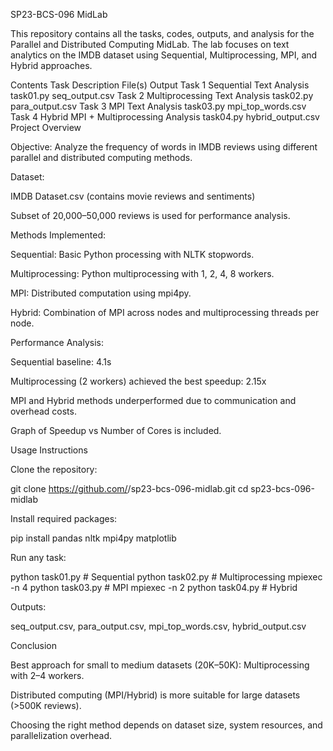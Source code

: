 SP23-BCS-096 MidLab

This repository contains all the tasks, codes, outputs, and analysis for the Parallel and Distributed Computing MidLab. The lab focuses on text analytics on the IMDB dataset using Sequential, Multiprocessing, MPI, and Hybrid approaches.

Contents
Task	Description	File(s)	Output
Task 1	Sequential Text Analysis	task01.py	seq_output.csv
Task 2	Multiprocessing Text Analysis	task02.py	para_output.csv
Task 3	MPI Text Analysis	task03.py	mpi_top_words.csv
Task 4	Hybrid MPI + Multiprocessing Analysis	task04.py	hybrid_output.csv
Project Overview

Objective:
Analyze the frequency of words in IMDB reviews using different parallel and distributed computing methods.

Dataset:

IMDB Dataset.csv (contains movie reviews and sentiments)

Subset of 20,000–50,000 reviews is used for performance analysis.

Methods Implemented:

Sequential: Basic Python processing with NLTK stopwords.

Multiprocessing: Python multiprocessing with 1, 2, 4, 8 workers.

MPI: Distributed computation using mpi4py.

Hybrid: Combination of MPI across nodes and multiprocessing threads per node.

Performance Analysis:

Sequential baseline: 4.1s

Multiprocessing (2 workers) achieved the best speedup: 2.15x

MPI and Hybrid methods underperformed due to communication and overhead costs.

Graph of Speedup vs Number of Cores is included.

Usage Instructions

Clone the repository:

git clone https://github.com/<your-username>/sp23-bcs-096-midlab.git
cd sp23-bcs-096-midlab


Install required packages:

pip install pandas nltk mpi4py matplotlib


Run any task:

python task01.py    # Sequential
python task02.py    # Multiprocessing
mpiexec -n 4 python task03.py   # MPI
mpiexec -n 2 python task04.py   # Hybrid


Outputs:

seq_output.csv, para_output.csv, mpi_top_words.csv, hybrid_output.csv

Conclusion

Best approach for small to medium datasets (20K–50K): Multiprocessing with 2–4 workers.

Distributed computing (MPI/Hybrid) is more suitable for large datasets (>500K reviews).

Choosing the right method depends on dataset size, system resources, and parallelization overhead.
